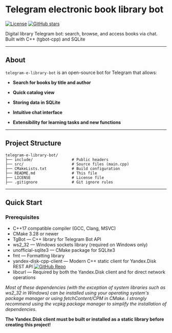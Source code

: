 # Telegram electronic book library bot

[![License](https://img.shields.io/github/license/Krasnovvvvv/telegram-e-library-bot)](LICENSE)
[![GitHub stars](https://img.shields.io/github/stars/Krasnovvvvv/telegram-e-library-bot?style=social)](https://github.com/Krasnovvvvv/telegram-e-library-bot/stargazers)

Digital library Telegram bot: search, browse, and access books via chat. Built with C++ (tgbot-cpp) and SQLite

---

## About

`telegram-e-library-bot` is an open-source bot for Telegram that allows:

- **Search for books by title and author**
  
- **Quick catalog view**

- **Storing data in SQLite**

- **Intuitive chat interface**

- **Extensibility for learning tasks and new functions**

---

## Project Structure
```
telegram-e-library-bot/
├── include/                 # Public headers
├── src/                     # Source files (main.cpp)
├── CMakeLists.txt           # Build configuration
├── README.md                # This file
├── LICENSE                  # License file
├── .gitignore               # Git ignore rules
```

---

## Quick Start

### Prerequisites

- C++17 compatible compiler (GCC, Clang, MSVC)
- CMake 3.28 or newer
- TgBot — C++ library for Telegram Bot API
- ws2_32 — Windows sockets library (required on Windows only)
- unofficial-sqlite3 — CMake package for SQLite3
- fmt — Formatting library
- yandex-disk-cpp-client — Modern C++ static client for Yandex.Disk REST API  [![GitHub Repo](https://img.shields.io/badge/GitHub_Repo-222222?logo=github&logoColor=white&style=flat-square)](https://github.com/Krasnovvvvv/yandex-disk-cpp-client)
- libcurl — Required by both the Yandex.Disk client and for direct network operations

*Most of these dependencies (with the exception of system libraries such as ws2_32 in Windows) can be installed using your operating system's package manager or using fetchContent/CPM in CMake. I strongly recommend using the vcpkg package manager to simplify the installation of dependencies.*

**The Yandex.Disk client must be built or installed as a static library before creating this project!**


